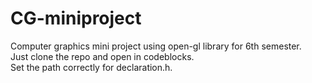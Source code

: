 # CG-miniproject
Computer graphics mini project using open-gl library for 6th semester.\
Just clone the repo and open in codeblocks.\
Set the path correctly for declaration.h.
